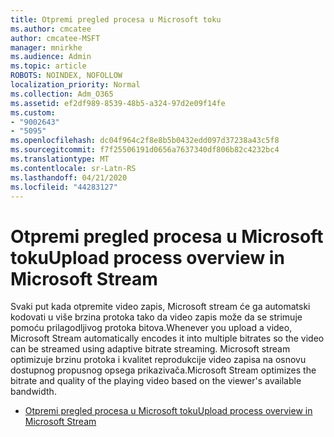 ```yaml
---
title: Otpremi pregled procesa u Microsoft toku
ms.author: cmcatee
author: cmcatee-MSFT
manager: mnirkhe
ms.audience: Admin
ms.topic: article
ROBOTS: NOINDEX, NOFOLLOW
localization_priority: Normal
ms.collection: Adm_O365
ms.assetid: ef2df989-8539-48b5-a324-97d2e09f14fe
ms.custom:
- "9002643"
- "5095"
ms.openlocfilehash: dc04f964c2f8e8b5b0432edd097d37238a43c5f8
ms.sourcegitcommit: f7f25506191d0656a7637340df806b82c4232bc4
ms.translationtype: MT
ms.contentlocale: sr-Latn-RS
ms.lasthandoff: 04/21/2020
ms.locfileid: "44283127"
---
```

# <a name="upload-process-overview-in-microsoft-stream"></a><span data-ttu-id="1cf99-102">Otpremi pregled procesa u Microsoft toku</span><span class="sxs-lookup"><span data-stu-id="1cf99-102">Upload process overview in Microsoft Stream</span></span>

<span data-ttu-id="1cf99-103">Svaki put kada otpremite video zapis, Microsoft stream će ga automatski kodovati u više brzina protoka tako da video zapis može da se strimuje pomoću prilagodljivog protoka bitova.</span><span class="sxs-lookup"><span data-stu-id="1cf99-103">Whenever you upload a video, Microsoft Stream automatically encodes it into multiple bitrates so the video can be streamed using adaptive bitrate streaming.</span></span> <span data-ttu-id="1cf99-104">Microsoft stream optimizuje brzinu protoka i kvalitet reprodukcije video zapisa na osnovu dostupnog propusnog opsega prikazivača.</span><span class="sxs-lookup"><span data-stu-id="1cf99-104">Microsoft Stream optimizes the bitrate and quality of the playing video based on the viewer's available bandwidth.</span></span>

- [<span data-ttu-id="1cf99-105">Otpremi pregled procesa u Microsoft toku</span><span class="sxs-lookup"><span data-stu-id="1cf99-105">Upload process overview in Microsoft Stream</span></span>](https://docs.microsoft.com/stream/upload-process-overview)
